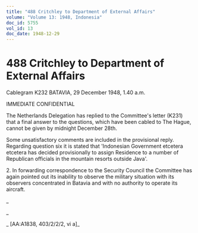 ```yaml
---
title: "488 Critchley to Department of External Affairs"
volume: "Volume 13: 1948, Indonesia"
doc_id: 5755
vol_id: 13
doc_date: 1948-12-29
---
```


# 488 Critchley to Department of External Affairs

Cablegram K232 BATAVIA, 29 December 1948, 1.40 a.m.

IMMEDIATE CONFIDENTIAL

The Netherlands Delegation has replied to the Committee's letter (K231) that a final answer to the questions, which have been cabled to The Hague, cannot be given by midnight December 28th.

Some unsatisfactory comments are included in the provisional reply. Regarding question six it is stated that 'Indonesian Government etcetera etcetera has decided provisionally to assign Residence to a number of Republican officials in the mountain resorts outside Java'.

2\. In forwarding correspondence to the Security Council the Committee has again pointed out its inability to observe the military situation with its observers concentrated in Batavia and with no authority to operate its aircraft.

_

_

_ [AA:A1838, 403/2/2/2, vi a]_
